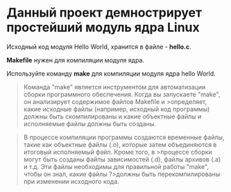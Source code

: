 # Данный проект демнострирует простейший модуль ядра Linux

Исходный код модуля Hello World, хранится в файле - **hello.c**.

**Makefile** нужен для компиляции модуля ядра.

Используйте команду **make** для компиляции модуля ядра hello World.

>Команда "make" является инструментом для автоматизации сборки программного обеспечения. Когда вы запускаете "make", он анализирует содержимое файлов Makefile и >определяет, какие исходные файлы (например, исходный код программы) должны быть скомпилированы и какие объектные файлы и исполняемые файлы должны быть созданы.

>В процессе компиляции программы создаются временные файлы, такие как объектные файлы (.o), которые затем объединяются в итоговый исполняемый файл. Кроме того, в >процессе сборки могут быть созданы файлы зависимостей (.d), файлы архивов (.a) и т.д. Эти файлы необходимы для правильной работы "make", чтобы он знал, какие файлы ?>должны быть перекомпилированы при изменении исходного кода.
